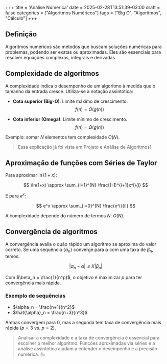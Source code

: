 +++
title = 'Análise Númerica'
date = 2025-02-28T13:51:39-03:00
draft = false 
categories = ["Algoritmos Numéricos"]
tags = ["Big O", "Algoritmos", "Cálculo"]
+++

## Definição

Algoritmos numéricos são métodos que buscam soluções numéricas para problemas, podendo ser exatas ou aproximadas. Eles são essenciais para resolver equações complexas, integrais e derivadas

## Complexidade de algoritmos

A complexidade indica o desempenho de um algoritmo à medida que o tamanho da entrada cresce. Utiliza-se a notação assintótica:

- **Cota superior (Big-O)**: Limite máximo de crescimento.
  $$ f(n) = O(g(n)) $$

- **Cota inferior (Omega)**: Limite mínimo de crescimento.
  $$ f(n) = \Omega(g(n)) $$

Exemplo: somar $N$ elementos tem complexidade $O(N)$.

> Essa explicação já foi vista em Projeto e Análise de Algoritmos!

## Aproximação de funções com Séries de Taylor

Para aproximar $\ln(1+x)$:

$$ \ln(1+x) \approx \sum_{i=1}^{N} \frac{(-1)^{i+1}x^i}{i} $$

E para $e^x$:

$$ e^x \approx \sum_{i=0}^{N} \frac{x^i}{i!} $$

A complexidade depende do número de termos $N$: $O(N)$.

## Convergência de algoritmos

A convergência avalia o quão rápido um algoritmo se aproxima do valor correto. Se uma sequência $\{\alpha_n\}$ converge para $\alpha$ com uma taxa de $\beta_n$, temos:

$$ |\alpha_n - \alpha| \leq K|\beta_n| $$

Com $\beta_n = \frac{1}{n^p}$, o objetivo é maximizar $p$ para ter convergência mais rápida.

### Exemplo de sequências

- $\alpha_n = \frac{n+1}{n^2}$  
- $\hat{\alpha}_n = \frac{n+3}{n^3}$

Ambas convergem para $0$, mas a segunda tem taxa de convergência mais rápida ($p = 3$ vs. $p = 2$).


> Analisar a complexidade e a taxa de convergência é essencial para escolher o melhor algoritmo. Funções aproximadas via séries e a análise assintótica ajudam a entender o desempenho e a precisão numérica. 👍

